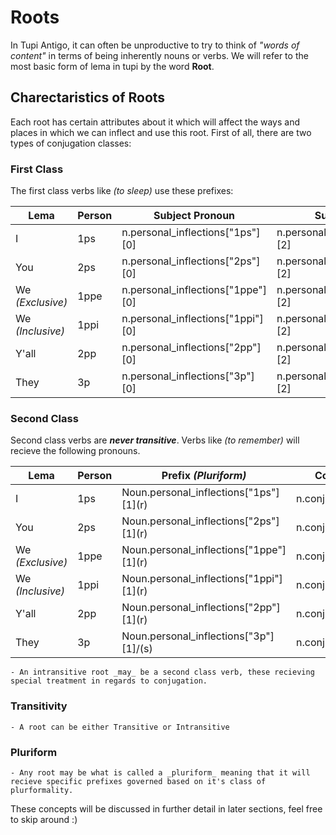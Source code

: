 # Roots

In Tupi Antigo, it can often be unproductive to try to think of _"words of content"_ in terms of being inherently nouns or verbs. We will refer to the most basic form of lema in tupi by the word **Root**.

## Charectaristics of Roots

Each root has certain attributes about it which will affect the ways and places in which we can inflect and use this root. First of all, there are two types of conjugation classes:

### First Class

The first class verbs like <root root=ker /> _(to sleep)_ use these prefixes:

| Lema | Person | Subject Pronoun | Subject Prefix | Conjugation |
|------|--------|-----------------|----------------|-------------|
| I    | 1ps    | <py>n.personal_inflections["1ps"][0]</py>|<py>n.personal_inflections["1ps"][2]</py> | <py>n.conjugate("1ps")</py> |
| You  | 2ps    |<py>n.personal_inflections["2ps"][0]</py>|<py>n.personal_inflections["2ps"][2]</py>  | <py>n.conjugate("2ps")</py> |
| We _(Exclusive)_ | 1ppe |<py>n.personal_inflections["1ppe"][0]</py>|<py>n.personal_inflections["1ppe"][2]</py>| <py>n.conjugate("1ppe")</py>|
| We _(Inclusive)_ | 1ppi |<py>n.personal_inflections["1ppi"][0]</py>|<py>n.personal_inflections["1ppi"][2]</py> | <py>n.conjugate("1ppi")</py> |
| Y'all | 2pp   |<py>n.personal_inflections["2pp"][0]</py>|<py>n.personal_inflections["2pp"][2]</py>   | <py>n.conjugate("2pp")</py> |
| They  | 3p    |<py>n.personal_inflections["3p"][0]</py>|<py>n.personal_inflections["3p"][2]</py>    | <py>n.conjugate("3p")</py> |

### Second Class

Second class verbs are ___never transitive___. Verbs like <root root="ma'enduar" /> _(to remember)_ will recieve the following pronouns.

| Lema | Person | Prefix _(Pluriform)_ | Conjugation |
|------|-----------------|--------|-------------|
| I    | 1ps             |   <py>Noun.personal_inflections["1ps"][1]</py>(r)   | <py>n.conjugate("1ps")</py> |
| You  | 2ps            | <py>Noun.personal_inflections["2ps"][1]</py>(r)    | <py>n.conjugate("2ps")</py> |
| We _(Exclusive)_ | 1ppe    | <py>Noun.personal_inflections["1ppe"][1]</py>(r)  | <py>n.conjugate("1ppe")</py> |
| We _(Inclusive)_ | 1ppi  | <py>Noun.personal_inflections["1ppi"][1]</py>(r)   | <py>n.conjugate("1ppi")</py> |
| Y'all | 2pp           | <py>Noun.personal_inflections["2pp"][1]</py>(r)     | <py>n.conjugate("2pp")</py> |
| They  | 3p            | <py>Noun.personal_inflections["3p"][1]</py>/(s)      | <py>n.conjugate("3p")</py> |

    - An intransitive root _may_ be a second class verb, these recieving special treatment in regards to conjugation.


### Transitivity
    - A root can be either Transitive or Intransitive



### Pluriform
    - Any root may be what is called a _pluriform_ meaning that it will recieve specific prefixes governed based on it's class of plurformality.

These concepts will be discussed in further detail in later sections, feel free to skip around :)
